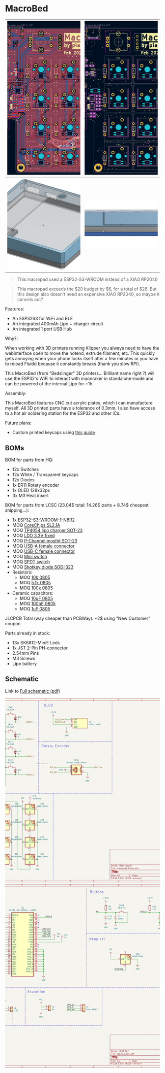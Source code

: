 # MacroBed

| <img src="assets/pcb_routing.png" height="500" width="500" style="object-fit: cover;" alt="PCB routing"/> |<img src="assets/pcb_components.png" height="500" width="500" style="object-fit: cover;" alt="PCB components"/> |
| ---------------------------------------|------------------------------------|
| <img src="assets/case_render.png" height="300" width="500" style="object-fit: cover;" alt="Case render"/> | <img src="assets/case_sideview.png" height="150" width="500" style="object-fit: cover;" alt="Case side view"/> |

> This macropad used a ESP32-S3-WROOM instead of a XIAO RP2040

> This macropad exceeds the $20 budget by $6, for a total of $26. But this design also doesn't need an expensive XIAO RP2040, so maybe it cancels out?

Features:

- An ESP32S3 for WiFi and BLE
- An integrated 400mAh Lipo + charger circuit
- An integrated 1 port USB Hub

Why?:

When working with 3D printers running Klipper you always need to have the webinterface open to move the hotend, extrude filament, etc. This quickly gets annoying when your phone locks itself after a few minutes or you have to reload Fluidd because it constantly breaks (thank you slow RPI).

This MacroBed (from "Bedslinger" 3D printers... Brilliant name right ?) will use the ESP32's WiFi to interact with moonraker in standalone-mode and can be powered of the internal Lipo for ~1h.

Assembly:

This MacroBed features CNC cut acrylic plates, which i can manufacture myself. All 3D printed parts have a tolerance of 0.3mm. I also have access to a hot air soldering station for the ESP32 and other ICs.

Future plans:

- Custom printed keycaps using [this guide](https://geekhack.org/index.php?topic=96010.0)

## BOMs

BOM for parts from HQ:

- 12x Switches
- 12x White / Transparent keycaps
- 12x Diodes
- 1x ER11 Rotary encoder
- 1x OLED 128x32px
- 3x M3 Heat insert

BOM for parts from LCSC (23.04$ total: 14.26$ parts + 8.74$ cheapest shipping...):

- 1x [ESP32-S3-WROOM-1-N8R2](https://www.lcsc.com/product-detail/WiFi-Modules_Espressif-Systems-ESP32-S3-WROOM-1-N8R2_C2913204.html)
- MOQ [CoreChips SL2.1A](https://www.lcsc.com/product-detail/USB-HUB-Controllers_CoreChips-SL2-1A_C192893.html?s_z=n_C192893)
- MOQ [TP4054 lipo charger SOT-23](https://www.lcsc.com/product-detail/Battery-Management_MSKSEMI-TP4054-MS_C7473157.html?s_z=n_TP4054)
- MOQ [LDO 3.3V fixed](https://www.lcsc.com/product-detail/Voltage-Regulators-Linear-Low-Drop-Out-LDO-Regulators_MICRONE-Nanjing-Micro-One-Elec-ME6211C33M5G-N_C82942.html?s_z=n_ME6211C33M5G-N)
- MOQ [P-Channel mosfet SOT-23](https://www.lcsc.com/product-detail/MOSFETs_Jiangsu-Changjing-Electronics-Technology-Co-Ltd-CJ2301-S1_C8547.html)
- MOQ [USB-A female connector](https://www.lcsc.com/product-detail/USB-Connectors_Shenzhen-Kinghelm-Elec-KH-AF90DIP-112_C503996.html?s_z=n_usb%20a)
- MOQ [USB-C female connector](https://www.lcsc.com/product-detail/USB-Connectors_G-Switch-GT-USB-7010ASV_C2988369.html?s_z=n_G-Switch%20GT-USB-7010asv)
- MOQ [Mini switch](https://www.lcsc.com/product-detail/Tactile-Switches_G-Switch-GT-TC029A-H020-L1N_C778164.html?s_z=n_SKRKAEE020)
- MOQ [SPDT switch](https://www.lcsc.com/product-detail/Slide-Switches_G-Switch-MK-12C02-G020_C963206.html)
- MOQ [Shotkey diode SOD-323](https://www.lcsc.com/product-detail/Schottky-Diodes_LGE-B5819WS_C402231.html?s_z=n_b5819)
- Resistors:
  - MOQ [10k 0805](https://www.lcsc.com/product-detail/Chip-Resistor-Surface-Mount_VO-SCR0805J10K_C5140188.html?s_z=n_resistor)
  - MOQ [5.1k 0805](https://www.lcsc.com/product-detail/Chip-Resistor-Surface-Mount_UNI-ROYAL-Uniroyal-Elec-0805W8J0512T5E_C26023.html?s_z=n_resistor)
  - MOQ [100k 0805](https://www.lcsc.com/product-detail/Chip-Resistor-Surface-Mount_VO-SCR0805J100K_C3017875.html?s_z=n_resistor)
- Ceramic capacitors:
  - MOQ [10uF 0805](https://www.lcsc.com/product-detail/Multilayer-Ceramic-Capacitors-MLCC-SMD-SMT_Samsung-Electro-Mechanics-CL21A106KOQNNNE_C1713.html)
  - MOQ [100nF 0805](https://www.lcsc.com/product-detail/Multilayer-Ceramic-Capacitors-MLCC-SMD-SMT_FH-Guangdong-Fenghua-Advanced-Tech-0805B104J500NT_C29926.html)
  - MOQ [1uF 0805](https://www.lcsc.com/product-detail/Multilayer-Ceramic-Capacitors-MLCC-SMD-SMT_YAGEO-CC0805JKX7R9BB105_C541528.html)

JLCPCB Total (way cheaper than PCBWay): ~2$ using "New Customer" coupon

Parts already in stock:

- 13x SK6812-MiniE Leds
- 1x JST 2-Pin PH-connector
- 2.54mm Pins
- M3 Screws
- Lipo battery

## Schematic

Link to [Full schematic (pdf)](assets/schematic.pdf)

<img src="assets/schematic_keypad.png" height="600" width="870" style="object-fit: cover;" alt="Schematic keypad"/>
<br>
<img src="assets/schematic_wroom.png" height="600" width="870" style="object-fit: cover;" alt="Schematic wroom"/>
